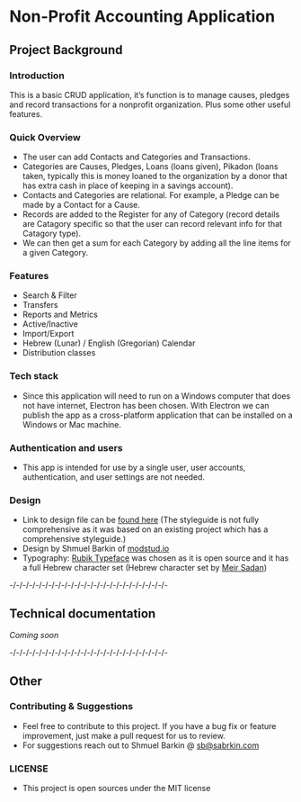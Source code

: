 # Non-Profit Accounting Application 

## Project Background

### Introduction
This is a basic CRUD application, it’s function is to manage causes, pledges and record transactions for a nonprofit organization. Plus some other useful features.

### Quick Overview
- The user can add Contacts and Categories and Transactions.
- Categories are Causes, Pledges, Loans (loans given), Pikadon (loans taken, typically this is money loaned to the organization by a donor that has extra cash in place of keeping in a savings account).
- Contacts and Categories are relational. For example, a Pledge can be made by a Contact for a Cause.  
- Records are added to the Register for any of Category (record details are Catagory specific so that the user can record relevant info for that Catagory type).
- We can then get a sum for each Category by adding all the line items for a given Category.

### Features 
- Search & Filter
- Transfers
- Reports and Metrics
- Active/Inactive
- Import/Export
- Hebrew (Lunar) / English (Gregorian) Calendar
- Distribution classes

### Tech stack 
- Since this application will need to run on a Windows computer that does not have internet, Electron has been chosen. With Electron we can publish the app as a cross-platform application that can be installed on a Windows or Mac machine. 

### Authentication and users 
- This app is intended for use by a single user, user accounts, authentication, and user settings are not needed.

### Design
- Link to design file can be [found here](https://sketch.cloud/s/r0w8x) (The styleguide is not fully comprehensive as it was based on an existing project which has a comprehensive styleguide.)
- Design by Shmuel Barkin of [modstud.io](modstud.io)
- Typography: [Rubik Typeface](https://fonts.google.com/specimen/Rubik) was chosen as it is open source and it has a full Hebrew character set (Hebrew character set by [Meir Sadan](https://meirsadan.com/))

-/-/-/-/-/-/-/-/-/-/-/-/-/-/-/-/-/-/-/-/-/-/-/-/-

## Technical documentation
_Coming soon_

-/-/-/-/-/-/-/-/-/-/-/-/-/-/-/-/-/-/-/-/-/-/-/-/-

## Other

### Contributing & Suggestions 
- Feel free to contribute to this project. If you have a bug fix or feature improvement, just make a pull request for us to review. 
- For suggestions reach out to Shmuel Barkin @ sb@sabrkin.com

### LICENSE
- This project is open sources under the MIT license
